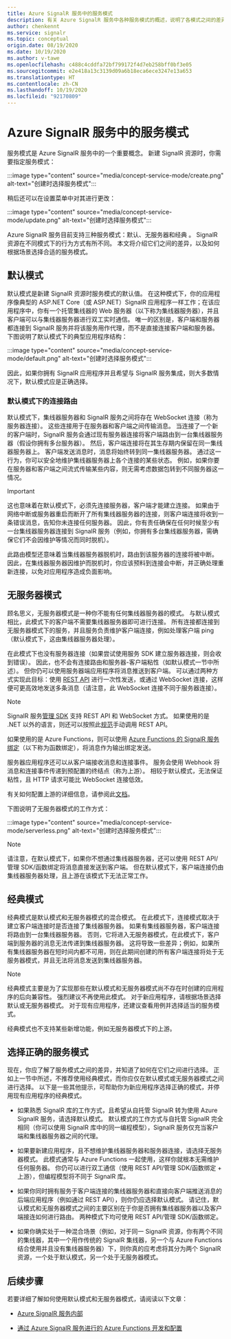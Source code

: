 ```yaml
---
title: Azure SignalR 服务中的服务模式
description: 有关 Azure SignalR 服务中各种服务模式的概述，说明了各模式之间的差异及适用的用户场景
author: chenkennt
ms.service: signalr
ms.topic: conceptual
origin.date: 08/19/2020
ms.date: 10/19/2020
ms.author: v-tawe
ms.openlocfilehash: c488c4cddfa72bf799172f4d7eb258bff0bf3e05
ms.sourcegitcommit: e2e418a13c3139d09a6b18eca6ece3247e13a653
ms.translationtype: HT
ms.contentlocale: zh-CN
ms.lasthandoff: 10/19/2020
ms.locfileid: "92170809"
---
```

# <a name="service-mode-in-azure-signalr-service"></a>Azure SignalR 服务中的服务模式

服务模式是 Azure SignalR 服务中的一个重要概念。 新建 SignalR 资源时，你需要指定服务模式：

:::image type="content" source="media/concept-service-mode/create.png" alt-text="创建时选择服务模式":::

稍后还可以在设置菜单中对其进行更改：

:::image type="content" source="media/concept-service-mode/update.png" alt-text="创建时选择服务模式":::

Azure SignalR 服务目前支持三种服务模式：默认、无服务器和经典  。 SignalR 资源在不同模式下的行为方式有所不同。 本文将介绍它们之间的差异，以及如何根据场景选择合适的服务模式。

## <a name="default-mode"></a>默认模式

默认模式是新建 SignalR 资源时服务模式的默认值。 在这种模式下，你的应用程序像典型的 ASP.NET Core（或 ASP.NET）SignalR 应用程序一样工作；在该应用程序中，你有一个托管集线器的 Web 服务器（以下称为集线器服务器），并且客户端可以与集线器服务器进行双工实时通信。 唯一的区别是，客户端和服务器都连接到 SignalR 服务并将该服务用作代理，而不是直接连接客户端和服务器。 下图说明了默认模式下的典型应用程序结构：

:::image type="content" source="media/concept-service-mode/default.png" alt-text="创建时选择服务模式":::

因此，如果你拥有 SignalR 应用程序并且希望与 SignalR 服务集成，则大多数情况下，默认模式应是正确选择。

### <a name="connection-routing-in-default-mode"></a>默认模式下的连接路由

默认模式下，集线器服务器和 SignalR 服务之间将存在 WebSocket 连接（称为服务器连接）。 这些连接用于在服务器和客户端之间传输消息。 当连接了一个新的客户端时，SignalR 服务会通过现有服务器连接将客户端路由到一台集线器服务器（假设你拥有多台服务器）。 然后，客户端连接将在其生存期内保留在同一集线器服务器上。 客户端发送消息时，消息将始终转到同一集线器服务器。 通过这一行为，你可以安全地维护集线器服务器上各个连接的某些状态。 例如，如果你要在服务器和客户端之间流式传输某些内容，则无需考虑数据包转到不同服务器这一情况。

> [!IMPORTANT]
> 这也意味着在默认模式下，必须先连接服务器，客户端才能建立连接。 如果由于网络中断或服务器重启而断开了所有集线器服务器的连接，则客户端连接将收到一条错误消息，告知你未连接任何服务器。 因此，你有责任确保在任何时候至少有一台集线器服务器连接到 SignalR 服务（例如，你拥有多台集线器服务器，需确保它们不会因维护等情况而同时脱机）。

此路由模型还意味着当集线器服务器脱机时，路由到该服务器的连接将被中断。 因此，在集线器服务器因维护而脱机时，你应该预料到连接会中断，并正确处理重新连接，以免对应用程序造成负面影响。

## <a name="serverless-mode"></a>无服务器模式

顾名思义，无服务器模式是一种你不能有任何集线器服务器的模式。 与默认模式相比，此模式下的客户端不需要集线器服务器即可进行连接。 所有连接都连接到无服务器模式下的服务，并且服务负责维护客户端连接，例如处理客户端 ping（默认模式下，这由集线器服务器处理）。

在此模式下也没有服务器连接（如果尝试使用服务 SDK 建立服务器连接，则会收到错误）。 因此，也不会有连接路由和服务器-客户端粘性（如默认模式一节中所述）。 但你仍可以使用服务器端应用程序将消息推送到客户端。 可以通过两种方式实现此目标：使用 [REST API](https://github.com/Azure/azure-signalr/blob/dev/docs/rest-api.md) 进行一次性发送，或通过 WebSocket 连接，这样便可更高效地发送多条消息（请注意，此 WebSocket 连接不同于服务器连接）。

> [!NOTE]
> SignalR 服务[管理 SDK](https://github.com/Azure/azure-signalr/blob/dev/docs/management-sdk-guide.md) 支持 REST API 和 WebSocket 方式。 如果使用的是 .NET 以外的语言，则还可以按照此[规范](https://github.com/Azure/azure-signalr/blob/dev/docs/rest-api.md)手动调用 REST API。
>
> 如果使用的是 Azure Functions，则可以使用 [Azure Functions 的 SignalR 服务绑定](../azure-functions/functions-bindings-signalr-service.md)（以下称为函数绑定），将消息作为输出绑定发送。

服务器应用程序还可以从客户端接收消息和连接事件。 服务会使用 Webhook 将消息和连接事件传递到预配置的终结点（称为上游）。 相较于默认模式，无法保证粘性，且 HTTP 请求可能比 WebSocket 连接低效。

有关如何配置上游的详细信息，请参阅此[文档](./concept-upstream.md)。

下图说明了无服务器模式的工作方式：

:::image type="content" source="media/concept-service-mode/serverless.png" alt-text="创建时选择服务模式":::

> [!NOTE]
> 请注意，在默认模式下，如果你不想通过集线器服务器，还可以使用 REST API/管理 SDK/函数绑定将消息直接发送到客户端。 但在默认模式下，客户端连接仍由集线器服务器处理，且上游在该模式下无法正常工作。

## <a name="classic-mode"></a>经典模式

经典模式是默认模式和无服务器模式的混合模式。 在此模式下，连接模式取决于建立客户端连接时是否连接了集线器服务器。 如果有集线器服务器，客户端连接将路由到一台集线器服务器。 否则，它将进入无服务器模式，在此模式下，客户端到服务器的消息无法传递到集线器服务器。 这将导致一些差异；例如，如果所有集线器服务器在短时间内都不可用，则在此期间创建的所有客户端连接将处于无服务器模式，并且无法将消息发送到集线器服务器。

> [!NOTE]
> 经典模式主要是为了实现那些在默认模式和无服务器模式尚不存在时创建的应用程序的后向兼容性。 强烈建议不再使用此模式。 对于新应用程序，请根据场景选择默认或无服务器模式。 对于现有应用程序，还建议查看用例并选择适当的服务模式。

经典模式也不支持某些新增功能，例如无服务器模式下的上游。

## <a name="choose-the-right-service-mode"></a>选择正确的服务模式

现在，你应了解了服务模式之间的差异，并知道了如何在它们之间进行选择。 正如上一节中所述，不推荐使用经典模式，而你应仅在默认模式或无服务器模式之间进行选择。 以下是一些其他提示，可帮助你为新应用程序选择正确的模式，并停用现有应用程序的经典模式。

* 如果熟悉 SignalR 库的工作方式，且希望从自托管 SignalR 转为使用 Azure SignalR 服务，请选择默认模式。 默认模式的工作方式与自托管 SignalR 完全相同（你可以使用 SignalR 库中的同一编程模型），SignalR 服务仅充当客户端和集线器服务器之间的代理。

* 如果要新建应用程序，且不想维护集线器服务器和服务器连接，请选择无服务器模式。 此模式通常与 Azure Functions 一起使用，这样你就根本无需维护任何服务器。 你仍可以进行双工通信（使用 REST API/管理 SDK/函数绑定 + 上游），但编程模型将不同于 SignalR 库。

* 如果你同时拥有服务于客户端连接的集线器服务器和直接向客户端推送消息的后端应用程序（例如通过 REST API），则你仍应选择默认模式。 请记住，默认模式和无服务器模式之间的主要区别在于你是否拥有集线器服务器以及客户端接连如何进行路由。 两种模式下均可使用 REST API/管理 SDK/函数绑定。

* 如果你确实处于一种混合场景（例如，对于同一 SignalR 资源，你有两个不同的集线器，其中一个用作传统的 SignalR 集线器，另一个与 Azure Functions 结合使用并且没有集线器服务器）下，则你真的应考虑将其分为两个 SignalR 资源，一个处于默认模式，另一个处于无服务器模式。

## <a name="next-steps"></a>后续步骤

若要详细了解如何使用默认模式和无服务器模式，请阅读以下文章：

* [Azure SignalR 服务内部](signalr-concept-internals.md)

* [通过 Azure SignalR 服务进行的 Azure Functions 开发和配置](signalr-concept-serverless-development-config.md)
